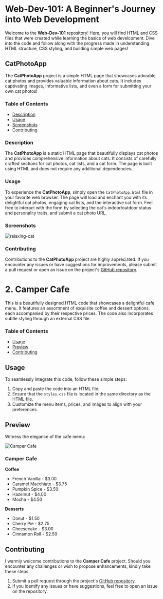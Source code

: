 # Web-Dev-101: A Beginner's Journey into Web Development

Welcome to the **Web-Dev-101** repository! Here, you will find HTML and CSS files that were created while learning the basics of web development. Dive into the code and follow along with the progress made in understanding HTML structure, CSS styling, and building simple web pages!

## CatPhotoApp

The **CatPhotoApp** project is a simple HTML page that showcases adorable cat photos and provides valuable information about cats. It includes captivating images, informative lists, and even a form for submitting your own cat photos!

### Table of Contents

- [Description](#description)
- [Usage](#usage)
- [Screenshots](#screenshots)
- [Contributing](#contributing)

### Description

The **CatPhotoApp** is a static HTML page that beautifully displays cat photos and provides comprehensive information about cats. It consists of carefully crafted sections for cat photos, cat lists, and a cat form. The page is built using HTML and does not require any additional dependencies.

### Usage

To experience the **CatPhotoApp**, simply open the `CatPhotoApp.html` file in your favorite web browser. The page will load and enchant you with its delightful cat photos, engaging cat lists, and the interactive cat form. Feel free to interact with the form by selecting the cat's indoor/outdoor status and personality traits, and submit a cat photo URL.

### Screenshots

![relaxing-cat](https://github.com/SJ-2004/web-dev-101/assets/97745323/566fdfa0-fe8d-4f5b-93a3-539b679d6095)

### Contributing

Contributions to the **CatPhotoApp** project are highly appreciated. If you encounter any issues or have suggestions for improvements, please submit a pull request or open an issue on the project's [GitHub repository](https://github.com/SJ-2004/web-dev-101/tree/main).

# 2. Camper Cafe

This is a beautifully designed HTML code that showcases a delightful cafe menu. It features an assortment of exquisite coffee and dessert options, each accompanied by their respective prices. The code also incorporates subtle styling through an external CSS file.

### Table of Contents

- [Usage](#usage)
- [Preview](#preview)
- [Contributing](#contributing)

## Usage

To seamlessly integrate this code, follow these simple steps:

1. Copy and paste the code into an HTML file.
2. Ensure that the `styles.css` file is located in the same directory as the HTML file.
3. Customize the menu items, prices, and images to align with your preferences.

## Preview

Witness the elegance of the cafe menu:

![Camper Cafe](https://github.com/SJ-2004/web-dev-101/assets/97745323/1bd1f31a-c128-4cb2-9fa8-3546b33163e1)

### Camper Cafe

**Coffee**

- French Vanilla - $3.00
- Caramel Macchiato - $3.75
- Pumpkin Spice - $3.50
- Hazelnut - $4.00
- Mocha - $4.50

**Desserts**

- Donut - $1.50
- Cherry Pie - $2.75
- Cheesecake - $3.00
- Cinnamon Roll - $2.50

## Contributing

I warmly welcome contributions to the **Camper Cafe** project. Should you encounter any challenges or wish to propose enhancements, kindly take these steps:

1. Submit a pull request through the project's [GitHub repository](https://github.com/SJ-2004/web-dev-101/tree/main).
2. If you identify any issues or have suggestions, feel free to open an issue on the repository.
